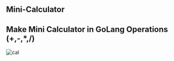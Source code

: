 ##  Mini-Calculator
## Make Mini Calculator in GoLang Operations (+,-,*,/)
![cal](https://user-images.githubusercontent.com/93153939/179909718-1513732d-b7d7-468e-a2e0-34a5283f3d19.PNG)

